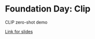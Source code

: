 # Foundation Day: Clip
CLIP zero-shot demo

[Link for slides](https://docs.google.com/presentation/d/1NpNLUVggJB_VBWWch63jaIAS0Zjz4NWbIfBw992FpCc/edit?usp=sharing)